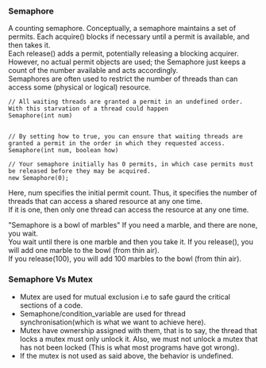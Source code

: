 
### Semaphore
A counting semaphore. Conceptually, a semaphore maintains a set of permits. Each acquire() blocks if necessary until a permit is available, and then takes it.\
Each release() adds a permit, potentially releasing a blocking acquirer. However, no actual permit objects are used; the Semaphore just keeps a count of the number available and acts accordingly.\
Semaphores are often used to restrict the number of threads than can access some (physical or logical) resource. 
```
// All waiting threads are granted a permit in an undefined order. With this starvation of a thread could happen 
Semaphore(int num)  


// By setting how to true, you can ensure that waiting threads are granted a permit in the order in which they requested access.
Semaphore(int num, boolean how) 

// Your semaphore initially has 0 permits, in which case permits must be released before they may be acquired.
new Semaphore(0); 
```
Here, num specifies the initial permit count. Thus, it specifies the number of threads that can access a shared resource at any one time.\
If it is one, then only one thread can access the resource at any one time. 


"Semaphore is a bowl of marbles"
If you need a marble, and there are none, you wait.\
You wait until there is one marble and then you take it. If you release(), you will add one marble to the bowl (from thin air).\
If you release(100), you will add 100 marbles to the bowl (from thin air).

### Semaphore Vs Mutex
* Mutex are used for mutual exclusion i.e to safe gaurd the critical sections of a code.
* Semaphone/condition_variable are used for thread synchronisation(which is what we want to achieve here).
* Mutex have ownership assigned with them, that is to say, the thread that locks a mutex must only unlock it. Also, we must not unlock a mutex that has not been locked (This is what most programs have got wrong).
* If the mutex is not used as said above, the behavior is undefined.
